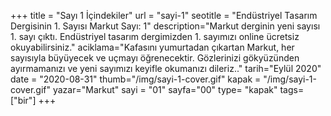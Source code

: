 +++
title = "Sayı 1 İçindekiler"
url = "sayi-1"
seotitle = "Endüstriyel Tasarım Dergisinin 1. Sayısı Markut Sayı: 1"
description="Markut derginin yeni sayısı 1. sayı çıktı. Endüstriyel tasarım dergimizden 1. sayımızı online ücretsiz okuyabilirsiniz."
aciklama="Kafasını yumurtadan çıkartan Markut, her sayısıyla büyüyecek ve uçmayı öğrenecektir. Gözlerinizi gökyüzünden ayırmamanızı ve yeni sayımızı keyifle okumanızı dileriz.."
tarih="Eylül 2020"
date = "2020-08-31"
thumb="/img/sayi-1-cover.gif"
kapak = "/img/sayi-1-cover.gif"
yazar="Markut"
sayi = "01"
sayfa="00"
type= "kapak"
tags=["bir"]
+++
<a href="/sayi-1/markut-nedir/" id="next"></a>
